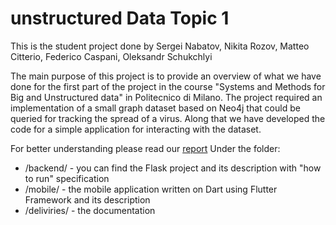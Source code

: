 # unstructured Data Topic 1

This is the student project done by Sergei Nabatov, Nikita Rozov, Matteo Citterio, Federico Caspani, Oleksandr Schukchlyi

The main purpose of this project is to provide an overview of what we have done for the first part of the project in the course "Systems and Methods for Big and Unstructured data" in Politecnico di Milano.
The project required an implementation of a small graph dataset based on Neo4j that could be queried for tracking the spread of a virus. Along that we have developed the code for a simple application for interacting with the dataset.

For better understanding please read our [report](deliveries/report.pdf)
Under the folder:
- /backend/ - you can find the Flask project and its description with "how to run" specification
- /mobile/ - the mobile application written on Dart using Flutter Framework and its description
- /deliviries/ - the documentation

